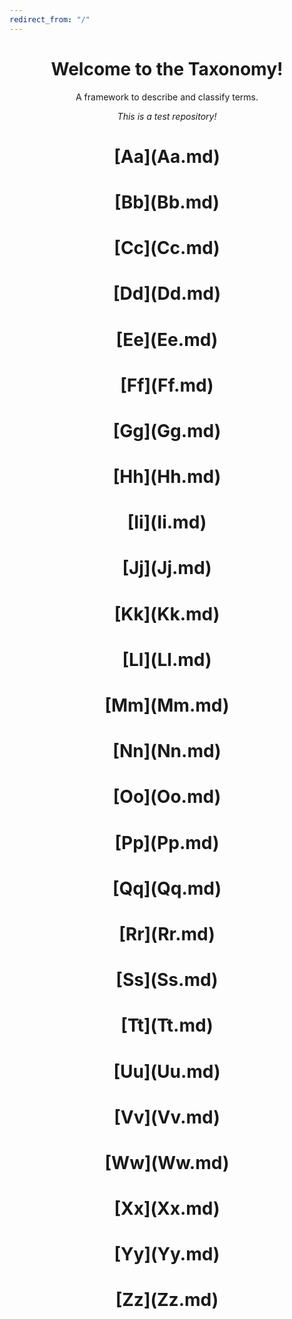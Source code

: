 ```yaml
---
redirect_from: "/"
---
```

<html>
<head>
<style>
h1 {text-align: center;}
p {text-align: center;}
</style>
</head>
<body>
  
<h1> Welcome to the Taxonomy!</h1> 

<p> A framework to describe and classify terms.

*This is a test repository!* </p>


<h1> [Aa](Aa.md) </h1>
<h1> [Bb](Bb.md) </h1>
<h1> [Cc](Cc.md) </h1>
<h1> [Dd](Dd.md) </h1>
<h1> [Ee](Ee.md) </h1> 
<h1> [Ff](Ff.md) </h1> 
<h1> [Gg](Gg.md) </h1> 
<h1> [Hh](Hh.md) </h1> 
<h1> [Ii](Ii.md) </h1> 
<h1> [Jj](Jj.md) </h1> 
<h1> [Kk](Kk.md) </h1> 
<h1> [Ll](Ll.md) </h1> 
<h1> [Mm](Mm.md) </h1> 
<h1> [Nn](Nn.md) </h1> 
<h1> [Oo](Oo.md) </h1>
<h1> [Pp](Pp.md) </h1> 
<h1> [Qq](Qq.md) </h1> 
<h1> [Rr](Rr.md) </h1> 
<h1> [Ss](Ss.md) </h1> 
<h1> [Tt](Tt.md) </h1> 
<h1> [Uu](Uu.md) </h1> 
<h1> [Vv](Vv.md) </h1> 
<h1> [Ww](Ww.md) </h1> 
<h1> [Xx](Xx.md) </h1> 
<h1> [Yy](Yy.md) </h1>
<h1> [Zz](Zz.md) </h1> 

</body>
</html> 







